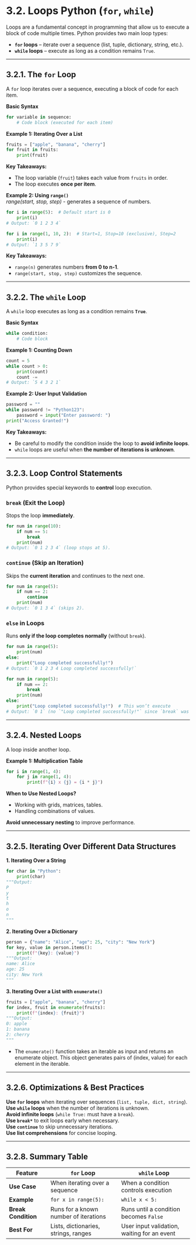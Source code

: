 # **3.2. Loops Python (`for`, `while`)**  

Loops are a fundamental concept in programming that allow us to execute a block of code multiple times. Python provides two main loop types:  
- **`for` loops** – iterate over a sequence (list, tuple, dictionary, string, etc.).  
- **`while` loops** – execute as long as a condition remains `True`.  

---

## **3.2.1. The `for` Loop**
A `for` loop iterates over a sequence, executing a block of code for each item.  

**Basic Syntax**
```python
for variable in sequence:
    # Code block (executed for each item)
```

**Example 1: Iterating Over a List**
```python
fruits = ["apple", "banana", "cherry"]
for fruit in fruits:
    print(fruit)
```
**Key Takeaways:**  
- The loop variable (`fruit`) takes each value from `fruits` in order.  
- The loop executes **once per item**.  

**Example 2: Using `range()`**  
*range(start, stop, step)*  - generates a sequence of numbers.

```python
for i in range(5):  # Default start is 0
    print(i)
# Output: `0 1 2 3 4` 
```
 

```python
for i in range(1, 10, 2):  # Start=1, Stop=10 (exclusive), Step=2
    print(i)
# Output: `1 3 5 7 9`
```
**Key Takeaways:**  
- `range(n)` generates numbers **from 0 to n-1**.  
- `range(start, stop, step)` customizes the sequence.  

---

## **3.2.2. The `while` Loop**
A `while` loop executes as long as a condition remains **`True`**.

**Basic Syntax**
```python
while condition:
    # Code block
```
**Example 1: Counting Down**
```python
count = 5
while count > 0:
    print(count)
    count -= 
# Output: `5 4 3 2 1`
```

**Example 2: User Input Validation**
```python
password = ""
while password != "Python123":
    password = input("Enter password: ")
print("Access Granted!")
```
**Key Takeaways:**  
- Be careful to modify the condition inside the loop to **avoid infinite loops**.  
- `while` loops are useful when **the number of iterations is unknown**.  

---

## **3.2.3. Loop Control Statements**
Python provides special keywords to **control** loop execution.

### **`break` (Exit the Loop)**  
Stops the loop **immediately**.

```python
for num in range(10):
    if num == 5:
        break
    print(num)
# Output: `0 1 2 3 4` (loop stops at 5).
```

### **`continue` (Skip an Iteration)**
Skips the **current iteration** and continues to the next one.

```python
for num in range(5):
    if num == 2:
        continue
    print(num)
# Output: `0 1 3 4` (skips 2).
```

### **`else` in Loops**
Runs **only if the loop completes normally** (without `break`).

```python
for num in range(5):
    print(num)
else:
    print("Loop completed successfully!")
# Output: `0 1 2 3 4 Loop completed successfully!`
```

```python
for num in range(5):
    if num == 2:
        break
    print(num)
else:
    print("Loop completed successfully!")  # This won’t execute
# Output: `0 1` (no `"Loop completed successfully!"` since `break` was used).
```

---

## **3.2.4. Nested Loops**
A loop inside another loop.

**Example 1: Multiplication Table**
```python
for i in range(1, 4):
    for j in range(1, 4):
        print(f"{i} x {j} = {i * j}")
```
**When to Use Nested Loops?**  
- Working with grids, matrices, tables. 
- Handling combinations of values.   

**Avoid unnecessary nesting** to improve performance.

---

## **3.2.5. Iterating Over Different Data Structures**
**1. Iterating Over a String**
```python
for char in "Python":
    print(char)
"""Output: 
P
y
t
h
o
n
"""
```

**2. Iterating Over a Dictionary**
```python
person = {"name": "Alice", "age": 25, "city": "New York"}
for key, value in person.items():
    print(f"{key}: {value}")
"""Output:
name: Alice
age: 25
city: New York
"""
```

**3. Iterating Over a List with `enumerate()`**
```python
fruits = ["apple", "banana", "cherry"]
for index, fruit in enumerate(fruits):
    print(f"{index}: {fruit}")
"""Output:
0: apple
1: banana
2: cherry
"""
```
-  The `enumerate()` function takes an iterable as input and returns an enumerate object. This object generates pairs of (index, value) for each element in the iterable.



---

## **3.2.6. Optimizations & Best Practices**
**Use `for` loops** when iterating over sequences (`list, tuple, dict, string`).  
**Use `while` loops** when the number of iterations is unknown.  
**Avoid infinite loops** (`while True:` must have a `break`).  
**Use `break*`** to exit loops early when necessary.  
**Use `continue`** to skip unnecessary iterations.  
**Use list comprehensions** for concise looping. 

---

## **3.2.8. Summary Table**
| Feature | `for` Loop | `while` Loop |
|---------|-----------|-------------|
| **Use Case** | When iterating over a sequence | When a condition controls execution |
| **Example** | `for x in range(5):` | `while x < 5:` |
| **Break Condition** | Runs for a known number of iterations | Runs until a condition becomes `False` |
| **Best For** | Lists, dictionaries, strings, ranges | User input validation, waiting for an event |
